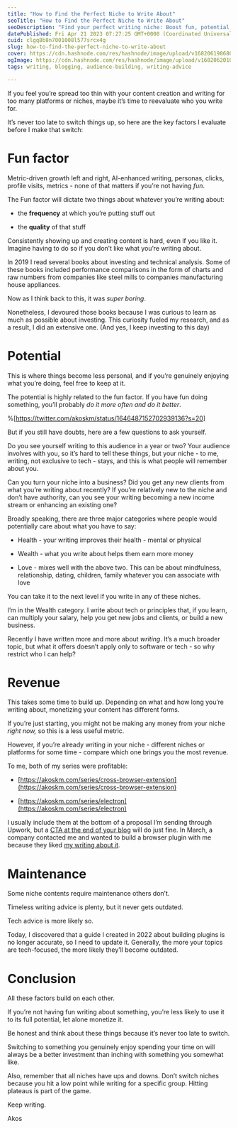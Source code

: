 ```yaml
---
title: "How to Find the Perfect Niche to Write About"
seoTitle: "How to Find the Perfect Niche to Write About"
seoDescription: "Find your perfect writing niche: Boost fun, potential, and earnings with low-maintenance, captivating content in health, wealth, or relationship"
datePublished: Fri Apr 21 2023 07:27:25 GMT+0000 (Coordinated Universal Time)
cuid: clgq8b8n7001008l577srcx4g
slug: how-to-find-the-perfect-niche-to-write-about
cover: https://cdn.hashnode.com/res/hashnode/image/upload/v1682061986801/e027407f-7fe5-41f2-b7bc-fb416db85a38.png
ogImage: https://cdn.hashnode.com/res/hashnode/image/upload/v1682062010584/f6b287f7-7e23-4ccb-a609-ac797c40cffa.png
tags: writing, blogging, audience-building, writing-advice

---
```


If you feel you’re spread too thin with your content creation and writing for too many platforms or niches, maybe it’s time to reevaluate who you write for.

It’s never too late to switch things up, so here are the key factors I evaluate before I make that switch:

# Fun factor

Metric-driven growth left and right, AI-enhanced writing, personas, clicks, profile visits, metrics - none of that matters if you’re not having *fun*.

The Fun factor will dictate two things about whatever you’re writing about:

* the **frequency** at which you’re putting stuff out
    
* the **quality** of that stuff
    

Consistently showing up and creating content is hard, even if you like it. Imagine having to do so if you don’t like what you’re writing about.

In 2019 I read several books about investing and technical analysis. Some of these books included performance comparisons in the form of charts and raw numbers from companies like steel mills to companies manufacturing house appliances.

Now as I think back to this, it was *super boring*.

Nonetheless, I devoured those books because I was curious to learn as much as possible about investing. This curiosity fueled my research, and as a result, I did an extensive one. (And yes, I keep investing to this day)

# Potential

This is where things become less personal, and if you’re genuinely enjoying what you’re doing, feel free to keep at it.

The potential is highly related to the fun factor. If you have fun doing something, you’ll probably *do it more often and do it better*.

%[https://twitter.com/akoskm/status/1646487152702939136?s=20] 

But if you still have doubts, here are a few questions to ask yourself.

Do you see yourself writing to this audience in a year or two? Your audience involves with you, so it’s hard to tell these things, but your niche - to me, writing, not exclusive to tech - stays, and this is what people will remember about you.

Can you turn your niche into a business? Did you get any new clients from what you’re writing about recently? If you’re relatively new to the niche and don’t have authority, can you see your writing becoming a new income stream or enhancing an existing one?

Broadly speaking, there are three major categories where people would potentially care about what you have to say:

* Health - your writing improves their health - mental or physical
    
* Wealth - what you write about helps them earn more money
    
* Love - mixes well with the above two. This can be about mindfulness, relationship, dating, children, family whatever you can associate with love
    

You can take it to the next level if you write in any of these niches.

I’m in the Wealth category. I write about tech or principles that, if you learn, can multiply your salary, help you get new jobs and clients, or build a new business.

Recently I have written more and more about *writing*. It’s a much broader topic, but what it offers doesn’t apply only to software or tech - so why restrict who I can help?

# Revenue

This takes some time to build up. Depending on what and how long you’re writing about, monetizing your content has different forms.

If you’re just starting, you might not be making any money from your niche *right now,* so this is a less useful metric.

However, if you’re already writing in your niche - different niches or platforms for some time - compare which one brings you the most revenue.

To me, both of my series were profitable:

* [https://akoskm.com/series/cross-browser-extension](https://akoskm.com/series/cross-browser-extension)
    
* [https://akoskm.com/series/electron](https://akoskm.com/series/electron)
    

I usually include them at the bottom of a proposal I’m sending through Upwork, but a [CTA at the end of your blog](https://akoskm.com/easy-steps-to-add-an-attractive-cta-on-your-hashnode-blog) will do just fine. In March, a company contacted me and wanted to build a browser plugin with me because they liked [my writing about it](https://akoskm.com/building-a-cross-browser-extension).

# Maintenance

Some niche contents require maintenance others don’t.

Timeless writing advice is plenty, but it never gets outdated.

Tech advice is more likely so.

Today, I discovered that a guide I created in 2022 about building plugins is no longer accurate, so I need to update it. Generally, the more your topics are tech-focused, the more likely they’ll become outdated.

# Conclusion

All these factors build on each other.

If you’re not having fun writing about something, you’re less likely to use it to its full potential, let alone monetize it.

Be honest and think about these things because it’s never too late to switch.

Switching to something you genuinely enjoy spending your time on will always be a better investment than inching with something you somewhat like.

Also, remember that all niches have ups and downs. Don’t switch niches because you hit a low point while writing for a specific group. Hitting plateaus is part of the game.

Keep writing.

Akos